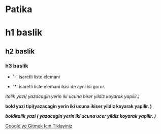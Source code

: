# Patika

# h1 baslik
## h2 baslik
### h3 baslik


-  '-' isaretli liste elemani

*  '*' isaretli liste elemani ikisi de ayni isi gorur.


*italik yazi( yazacagin yerin iki ucuna birer yildiz koyarak yapilir.)*

**bold yazi tipi(yazacagin yerin iki ucuna ikiser yildiz koyarak yapilir. )**

***bolditalik yazi ( yazacagin yerin iki ucuna ucer yildiz koyarak yapilir. )***


[Google'ye Gitmek Icın Tiklayiniz](https://google.com)
